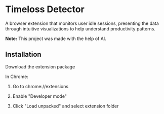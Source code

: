 # Timeloss Detector
A browser extension that monitors user idle sessions, presenting the data through intuitive visualizations to help understand productivity patterns.

**Note:** This project was made with the help of AI.

## Installation
Download the extension package

In Chrome:

1. Go to chrome://extensions

2. Enable "Developer mode"

3. Click "Load unpacked" and select extension folder
